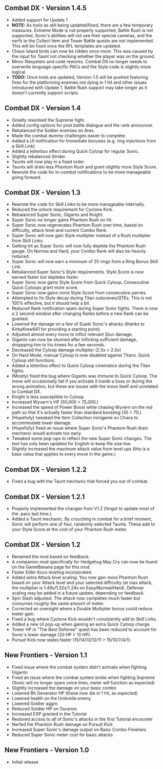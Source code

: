 ## Combat DX - Version 1.4.5
- Added support for Update 1
- **NOTE:** As tools as still being updated/fixed, there are a few temporary measures. Extreme Mode is not properly supported, Battle Rush is not supported, Sonic's abilities will not use their special cameras, and the nerfs to the Collect Item and Tower Battle quests are not implemented. This will be fixed once the RFL templates are updated.
- Chaos Island birds can now be ridden once more. This was caused by the input for Taunt not checking whether the player was on the ground.
- Minor filesystem and code reworks. Combat DX no longer needs to overwrite language-specific PACs and the Style code is slightly more logical.
- **TODO:** Once tools are updated, Version 1.5 will be pushed featuring fixes for the platforming enemies not dying in 1 hit and other issues introduced with Update 1. Battle Rush support may take longer as it doesn't currently support scripts.


## Combat DX - Version 1.4
- Greatly reworked the Supreme fight.
- Added config options for post battle dialogue and the rank announcer.
- Rebalanced the Soldier enemies on Ares.
- Made the combat dummy challenges easier to complete.
- Added a UI notification for Immediate bonuses (e.g. ring injections from a Skill Link)
- Added a letterbox effect during Quick Cyloop for regular Sonic.
- Slightly rebalanced Strider.
- Taunts will now play in a fixed order.
- Taunts will drain less Phantom Rush and grant slightly more Style Score.
- Rewrote the code for in-combat notifications to be more manageable going forward.


## Combat DX - Version 1.3
- Rewrote the code for Skill Links to be more manageable internally.
- Reduced the unlock requirement for Cyclone Kick.
- Rebalanced Super Sonic, Giganto and Knight.
- Super Sonic no longer gains Phantom Rush on hit.
- Super Sonic now regenerates Phantom Rush over time, based on difficulty, attack level and current Combo Rank.
- Super Sonic will now gain Style multiplier instead of a Rush multiplier from Skill Links.
- Getting hit as Super Sonic will now fully deplete the Phantom Rush gauge. On Normal and Hard, your Combo Rank will also be heavily reduced.
- Super Sonic will now earn a minimum of 25 rings from a Ring Bonus Skill Link.
- Rebalanced Super Sonic's Style requirements. Style Score is now earned faster but depletes faster.
- Super Sonic now gains Style Score from Quick Cyloop. Consecutive Quick Cyloops grant more score.
- Super Sonic now gains more Style Score from consecutive parries.
- Attempted to fix Style decay during Titan cutscenes/QTEs. This is not 100% effective, but it should help a bit.
- Reduced Rank notification spam during Super Sonic fights. There is now a 2 second window after changing Ranks before a new Rank can be granted.
- Lowered the damage on a few of Super Sonic's attacks (thanks to KirbyKrew661 for providing a starting point).
- Adjusted almost every move to inflict relevant Stun damage.
- Giganto can now be stunned after inflicting sufficient damage, droppping him to his knees for a few seconds.
- Decreased the Cyloop damage multiplier (2.5x > 2.0x)
- On Hard Mode, manual Cyloop is now disabled against Titans. Quick Cyloop still functions.
- Added a letterbox effect to Quick Cyloop cinematics during the Titan fights.
- (Mostly) fixed the bug where Giganto was immune to Quick Cyloop. The move will occasionally fail if you activate it inside a boss or during the wrong animation, but these are issues with the move itself and unrelated to Combat DX.
- Knight is less susceptible to Cyloop.
- Increased Wyvern's HP (50,000 > 75,000.)
- Increased the speed of Power Boost while chasing Wyvern on the red path so that it's actually faster than standard boosting (35 > 70.)
- (Hopefully) tweaked the Item Collection minigame on Chaos to accommodate lower damage.
- (Hopefully) fixed an issue where Super Sonic's Phantom Rush drain mechanic would activate too early.
- Tweaked some pop-ups to reflect the new Super Sonic changes. The text has only been updated for English to keep file size low.
- Slightly increased the maximum attack value from level ups (this is a base value that applies to every move in the game.)

## Combat DX - Version 1.2.2
- Fixed a bug with the Taunt mechanic that forced you out of combat.

## Combat DX - Version 1.2.1
- Properly implemented the changes from V1.2 (forgot to update most of the .pacs last time.)
- Added a Taunt mechanic. By crouching in combat for a brief moment, Sonic will perform one of four, randomly selected Taunts. These add to your Style Score at the cost of your Phantom Rush meter.

## Combat DX - Version 1.2
- Renamed the mod based on feedback.
- A companion mod specifically for Hedgehog May Cry can now be found on the GameBanana page for this mod.
- Faster Elder Koco leveling incorporated.
- Added extra Attack level scaling. You now gain more Phantom Rush based on your Attack level and your selected difficulty (at max attack, the multiplier is 1.49x/1.32x/1.24x on Easy/Normal/Hard). Defense scaling may be added in a future update, depending on feedback.
- Spin Slash adjusted. The attack now completes much faster but consumes roughly the same amount of meter.
- Corrected an oversight where a Double Multiplier bonus could reduce meter gain.
- Fixed a bug where Cyclone Kick wouldn't consistently add to Skill Links.
- Added a new UI pop-up when gaining an extra Quick Cyloop charge.
- Tower HP in "The Best Defense" quest has been reduced to account for Sonic's lower damage (20 HP > 10 HP).
- Pursuit Kick now stales faster (15/14/13/12/11 > 15/10/7/4/1).

## New Frontiers - Version 1.1
- Fixed issue where the combat system didn't activate when fighting Giganto
- Fixed an issue where the combat system broke when fighting Supreme (Sonic will no longer spam voice lines, meter will function as expected)
- Slightly increased the damage on your basic combo
- Lowered Bit Generator HP (these now die in 1 hit, as expected)
- Lowered health on the Umbrella enemy
- Lowered Soldier aggro
- Reduced Soldier HP on Ouranos
- Increased EXP granted in the Tutorial
- Restored access to all of Sonic's attacks in the first Tutorial encounter
- Nerfed the Phantom Rush damage on Pursuit Kick
- Increased Super Sonic's damage output on Basic Combo Finishers
- Reduced Super Sonic meter cost for basic attacks

## New Frontiers - Version 1.0
- Initial release